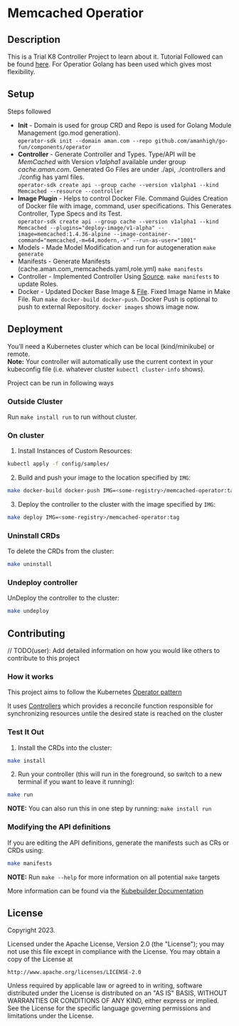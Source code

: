 # Memcached Operatior

## Description
This is a Trial K8 Controller Project to learn about it. Tutorial Followed can be found [here](https://sdk.operatorframework.io/docs/building-operators/golang/tutorial/). For Operatior Golang has been used which gives most flexibility.

## Setup

Steps followed
* **Init** -  Domain is used for group CRD and Repo is used for Golang Module Management (go.mod generation).\
`operator-sdk init --domain aman.com --repo github.com/amanhigh/go-fun/components/operator`
* **Controller** - Generate Controller and Types. Type/API will be *MemCached* with Version *v1alpha1* available under group *cache.aman.com*. Generated Go Files are under ./api, ./controllers and  ./config has yaml files.\
`operator-sdk create api --group cache --version v1alpha1 --kind Memcached --resource --controller`
* **Image Plugin** - Helps to control Docker File. Command Guides Creation of Docker file with image, command, user specifications.  This Generates Controller, Type Specs and its Test. \
`operator-sdk create api --group cache --version v1alpha1 --kind Memcached --plugins="deploy-image/v1-alpha" --image=memcached:1.4.36-alpine --image-container-command="memcached,-m=64,modern,-v" --run-as-user="1001"`
* Models - Made Model Modification and run for autogeneration `make generate`
* Manifests - Generate Manifests (cache.aman.com_memcacheds.yaml,role.yml) `make manifests`
* Controller - Implemented Controller Using [Source](https://github.com/operator-framework/operator-sdk/blob/latest/testdata/go/v3/memcached-operator/controllers/memcached_controller.go). `make manifests` to update Roles.
* Docker - Updated Docker Base Image & [File](Kubernetes/memcached-operator/Dockerfile). Fixed Image Name in Make File. Run `make docker-build docker-push`. Docker Push is optional to push to external Repository. `docker images` shows image now.

## Deployment
You’ll need a Kubernetes cluster which can be local (kind/minikube) or remote. <br/>
**Note:** Your controller will automatically use the current context in your kubeconfig file (i.e. whatever cluster `kubectl cluster-info` shows).

Project can be run in following ways

### Outside Cluster
Run `make install run` to run without cluster.

### On cluster
1. Install Instances of Custom Resources:

```sh
kubectl apply -f config/samples/
```

2. Build and push your image to the location specified by `IMG`:
	
```sh
make docker-build docker-push IMG=<some-registry>/memcached-operator:tag
```
	
3. Deploy the controller to the cluster with the image specified by `IMG`:

```sh
make deploy IMG=<some-registry>/memcached-operator:tag
```

### Uninstall CRDs
To delete the CRDs from the cluster:

```sh
make uninstall
```

### Undeploy controller
UnDeploy the controller to the cluster:

```sh
make undeploy
```

## Contributing
// TODO(user): Add detailed information on how you would like others to contribute to this project

### How it works
This project aims to follow the Kubernetes [Operator pattern](https://kubernetes.io/docs/concepts/extend-kubernetes/operator/)

It uses [Controllers](https://kubernetes.io/docs/concepts/architecture/controller/) 
which provides a reconcile function responsible for synchronizing resources untile the desired state is reached on the cluster 

### Test It Out
1. Install the CRDs into the cluster:

```sh
make install
```

2. Run your controller (this will run in the foreground, so switch to a new terminal if you want to leave it running):

```sh
make run
```

**NOTE:** You can also run this in one step by running: `make install run`

### Modifying the API definitions
If you are editing the API definitions, generate the manifests such as CRs or CRDs using:

```sh
make manifests
```

**NOTE:** Run `make --help` for more information on all potential `make` targets

More information can be found via the [Kubebuilder Documentation](https://book.kubebuilder.io/introduction.html)

## License

Copyright 2023.

Licensed under the Apache License, Version 2.0 (the "License");
you may not use this file except in compliance with the License.
You may obtain a copy of the License at

    http://www.apache.org/licenses/LICENSE-2.0

Unless required by applicable law or agreed to in writing, software
distributed under the License is distributed on an "AS IS" BASIS,
WITHOUT WARRANTIES OR CONDITIONS OF ANY KIND, either express or implied.
See the License for the specific language governing permissions and
limitations under the License.

